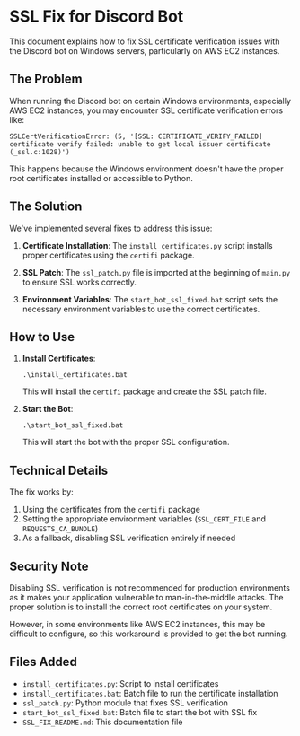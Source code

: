 # SSL Fix for Discord Bot

This document explains how to fix SSL certificate verification issues with the Discord bot on Windows servers, particularly on AWS EC2 instances.

## The Problem

When running the Discord bot on certain Windows environments, especially AWS EC2 instances, you may encounter SSL certificate verification errors like:

```
SSLCertVerificationError: (5, '[SSL: CERTIFICATE_VERIFY_FAILED] certificate verify failed: unable to get local issuer certificate (_ssl.c:1028)')
```

This happens because the Windows environment doesn't have the proper root certificates installed or accessible to Python.

## The Solution

We've implemented several fixes to address this issue:

1. **Certificate Installation**: The `install_certificates.py` script installs proper certificates using the `certifi` package.

2. **SSL Patch**: The `ssl_patch.py` file is imported at the beginning of `main.py` to ensure SSL works correctly.

3. **Environment Variables**: The `start_bot_ssl_fixed.bat` script sets the necessary environment variables to use the correct certificates.

## How to Use

1. **Install Certificates**:
   ```
   .\install_certificates.bat
   ```
   This will install the `certifi` package and create the SSL patch file.

2. **Start the Bot**:
   ```
   .\start_bot_ssl_fixed.bat
   ```
   This will start the bot with the proper SSL configuration.

## Technical Details

The fix works by:

1. Using the certificates from the `certifi` package
2. Setting the appropriate environment variables (`SSL_CERT_FILE` and `REQUESTS_CA_BUNDLE`)
3. As a fallback, disabling SSL verification entirely if needed

## Security Note

Disabling SSL verification is not recommended for production environments as it makes your application vulnerable to man-in-the-middle attacks. The proper solution is to install the correct root certificates on your system.

However, in some environments like AWS EC2 instances, this may be difficult to configure, so this workaround is provided to get the bot running.

## Files Added

- `install_certificates.py`: Script to install certificates
- `install_certificates.bat`: Batch file to run the certificate installation
- `ssl_patch.py`: Python module that fixes SSL verification
- `start_bot_ssl_fixed.bat`: Batch file to start the bot with SSL fix
- `SSL_FIX_README.md`: This documentation file 